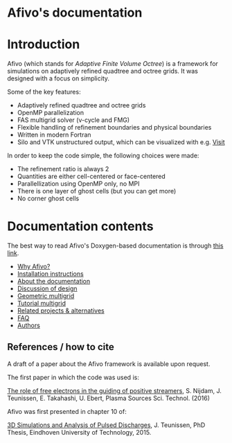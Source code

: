 # Afivo's documentation

# Introduction

Afivo (which stands for *Adaptive Finite Volume Octree*) is a framework for
simulations on adaptively refined quadtree and octree grids. It was designed
with a focus on simplicity.

Some of the key features:

* Adaptively refined quadtree and octree grids
* OpenMP parallelization
* FAS multigrid solver (v-cycle and FMG)
* Flexible handling of refinement boundaries and physical boundaries
* Written in modern Fortran
* Silo and VTK unstructured output, which can be visualized with e.g.
  [Visit](https://wci.llnl.gov/simulation/computer-codes/visit)

In order to keep the code simple, the following choices were made:

* The refinement ratio is always 2
* Quantities are either cell-centered or face-centered
* Parallellization using OpenMP only, no MPI
* There is one layer of ghost cells (but you can get more)
* No corner ghost cells

# Documentation contents

The best way to read Afivo's Doxygen-based documentation is
through [this link](http://cwimd.nl/other_files/afivo_doc/html/index.html).

* [Why Afivo?](documentation/why_afivo.md)
* [Installation instructions](documentation/installation.md)
* [About the documentation](documentation/documentation.md)
* [Discussion of design](documentation/design.md)
* [Geometric multigrid](documentation/multigrid.md)
* [Tutorial multigrid](documentation/tutorial_mg.md)
* [Related projects & alternatives](documentation/other_projects.md)
* [FAQ](documentation/faq.md)
* [Authors](documentation/authors.md)

## References / how to cite

A draft of a paper about the Afivo framework is available upon request.

The first paper in which the code was used is:

[The role of free electrons in the guiding of positive streamers](http://dx.doi.org/10.1088/0963-0252/25/4/044001),
S. Nijdam, J. Teunissen, E. Takahashi, U. Ebert, Plasma Sources Sci. Technol.
(2016)

Afivo was first presented in chapter 10 of:

[3D Simulations and Analysis of Pulsed Discharges](http://repository.tue.nl/801516),
J. Teunissen, PhD Thesis, Eindhoven University of Technology, 2015.


